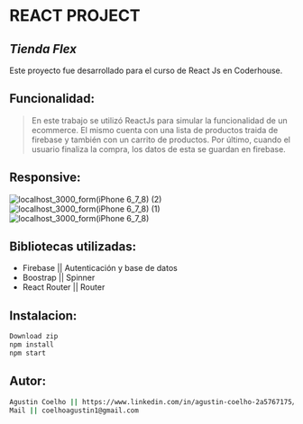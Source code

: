 # REACT PROJECT
## _Tienda Flex_

Este proyecto fue desarrollado para el curso de React Js en Coderhouse.

## Funcionalidad:

> En este trabajo se utilizó ReactJs
> para simular la funcionalidad de un ecommerce.
> El mismo cuenta con una lista de productos
> traida de firebase y también
> con un carrito de productos.
> Por último, cuando el usuario finaliza 
> la compra, los datos de esta se guardan en firebase.

## Responsive: 

![localhost_3000_form(iPhone 6_7_8) (2)](https://user-images.githubusercontent.com/77288330/140015616-eb45c875-9f9c-43ed-b625-fd3d143f61ad.png)![localhost_3000_form(iPhone 6_7_8) (1)](https://user-images.githubusercontent.com/77288330/140015617-452bb8be-69df-4eca-94f0-1304093aed39.png)
![localhost_3000_form(iPhone 6_7_8)](https://user-images.githubusercontent.com/77288330/140015610-57211937-b1f8-4d4b-9521-fbd55d2e3078.png)

## Bibliotecas utilizadas:

- Firebase  || Autenticación y base de datos
- Boostrap || Spinner
- React Router || Router

## Instalacion: 

```sh
Download zip
npm install
npm start
```

## Autor: 
```sh
Agustin Coelho || https://www.linkedin.com/in/agustin-coelho-2a5767175/ 
Mail || coelhoagustin1@gmail.com
```

